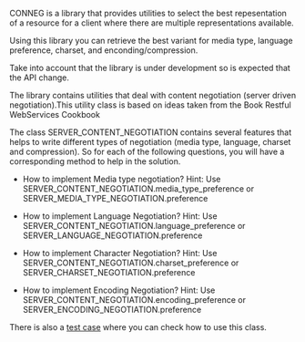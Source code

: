 CONNEG is a library that provides utilities to select the best repesentation of a resource for a client where there are multiple representations available.

Using this library you can retrieve the best variant for media type, language preference, charset, and enconding/compression.

Take into account that the library is under development so is expected that the API change.

The library contains utilities that deal with content negotiation (server driven negotiation).This utility class
is based on ideas taken from the Book Restful WebServices Cookbook

The class SERVER_CONTENT_NEGOTIATION contains several features that helps to write different types of negotiation (media type, language,
charset and compression).
So for each of the following questions, you will have a corresponding method to help in the solution.

-  How to implement Media type negotiation?
	Hint: Use SERVER_CONTENT_NEGOTIATION.media_type_preference 
	       or SERVER_MEDIA_TYPE_NEGOTIATION.preference 

-  How to implement Language Negotiation?
	Hint: Use SERVER_CONTENT_NEGOTIATION.language_preference
	       or SERVER_LANGUAGE_NEGOTIATION.preference 

-  How to implement Character Negotiation?
	Hint: Use SERVER_CONTENT_NEGOTIATION.charset_preference
	       or SERVER_CHARSET_NEGOTIATION.preference 

-  How to implement Encoding Negotiation?
	Hint: Use SERVER_CONTENT_NEGOTIATION.encoding_preference
	       or SERVER_ENCODING_NEGOTIATION.preference 

There is also a  [test case](test/conneg_server_side_test.e "conneg_server_side_test") where you can check how to use this class.

